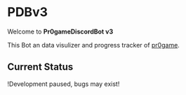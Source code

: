 # PDBv3

Welcome to **Pr0gameDiscordBot v3**

This Bot an data visulizer and progress tracker of [pr0game](https://pr0game.com/).

## Current Status
!Development paused, bugs may exist!
